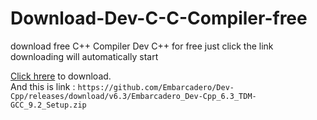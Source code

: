 # Download-Dev-C-C-Compiler-free
download free C++ Compiler Dev C++ for free just click the link downloading will automatically start

[Click hrere](https://github.com/Embarcadero/Dev-Cpp/releases/download/v6.3/Embarcadero_Dev-Cpp_6.3_TDM-GCC_9.2_Setup.zip) to download.
<br />
And this is link : `https://github.com/Embarcadero/Dev-Cpp/releases/download/v6.3/Embarcadero_Dev-Cpp_6.3_TDM-GCC_9.2_Setup.zip`

